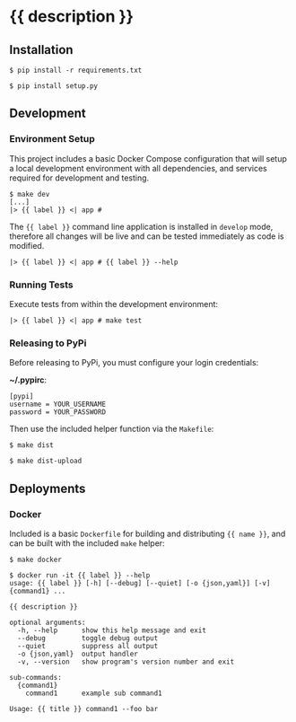 # {{ description }}

## Installation

```
$ pip install -r requirements.txt

$ pip install setup.py
```

## Development

### Environment Setup

This project includes a basic Docker Compose configuration that will setup a local development environment with all dependencies, and services required for development and testing.

```
$ make dev
[...]
|> {{ label }} <| app #
```

The `{{ label }}` command line application is installed in `develop` mode, therefore all changes will be live and can be tested immediately as code is modified.

```
|> {{ label }} <| app # {{ label }} --help
```

### Running Tests

Execute tests from within the development environment:

```
|> {{ label }} <| app # make test
```


### Releasing to PyPi

Before releasing to PyPi, you must configure your login credentials:

**~/.pypirc**:

```
[pypi]
username = YOUR_USERNAME
password = YOUR_PASSWORD
```

Then use the included helper function via the `Makefile`:

```
$ make dist

$ make dist-upload
```

## Deployments

### Docker

Included is a basic `Dockerfile` for building and distributing `{{ name }}`,
and can be built with the included `make` helper:

```
$ make docker

$ docker run -it {{ label }} --help
usage: {{ label }} [-h] [--debug] [--quiet] [-o {json,yaml}] [-v] {command1} ...

{{ description }}

optional arguments:
  -h, --help      show this help message and exit
  --debug         toggle debug output
  --quiet         suppress all output
  -o {json,yaml}  output handler
  -v, --version   show program's version number and exit

sub-commands:
  {command1}
    command1      example sub command1

Usage: {{ title }} command1 --foo bar
```
